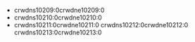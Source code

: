 - crwdns10209:0crwdne10209:0
- crwdns10210:0crwdne10210:0
- crwdns10211:0crwdne10211:0 crwdns10212:0crwdne10212:0 crwdns10213:0crwdne10213:0